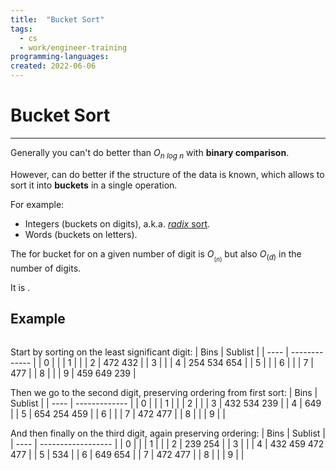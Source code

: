 ```yaml
---
title:  "Bucket Sort"
tags:
  - cs
  - work/engineer-training
programming-languages:
created: 2022-06-06
---
```

# Bucket Sort
---
Generally you can't do better than $O_{n\ log\ n}$ with **binary comparison**.

However, can do better if the structure of the data is known, which allows to sort it into **buckets** in a single operation.

For example:
- Integers (buckets on digits), a.k.a. [_radix_ sort](https://en.wikipedia.org/wiki/Radix_sort).
- Words (buckets on letters).

The [](notes/private/work/compiler-optimisation.md#Performance|performance) for bucket for on a given number of digit is $O_{_(n)}$ but also $O_(d)$ in the number of digits.

It is [](notes/university/cs2004/sorting.md#Stability|stable).

## Example
```bash
```

Start by sorting on the least significant digit:
| Bins | Sublist       |
| ---- | ------------- |
| 0    |               |
| 1    |               |
| 2    | 472  432      |
| 3    |               |
| 4    | 254  534  654 |
| 5    |               |
| 6    |               |
| 7    | 477           |
| 8    |               |
| 9    | 459  649  239 | 

Then we go to the second digit, preserving ordering from first sort:
| Bins | Sublist       |
| ---- | ------------- |
| 0    |               |
| 1    |               |
| 2    |               |
| 3    | 432  534  239 |
| 4    | 649           |
| 5    | 654  254  459 |
| 6    |               |
| 7    | 472  477      | 
| 8    |               |
| 9    |               |

And then finally on the third digit, again preserving ordering:
| Bins | Sublist            |
| ---- | ------------------ |
| 0    |                    |
| 1    |                    |
| 2    | 239  254           |
| 3    |                    |
| 4    | 432  459  472  477 |
| 5    | 534                |
| 6    | 649  654           |
| 7    | 472  477           |
| 8    |                    |
| 9    |                    |